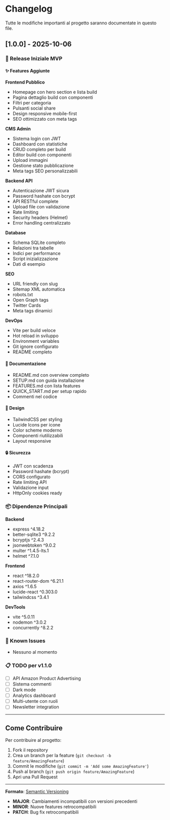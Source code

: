 # Changelog

Tutte le modifiche importanti al progetto saranno documentate in questo file.

## [1.0.0] - 2025-10-06

### 🎉 Release Iniziale MVP

#### ✨ Features Aggiunte

**Frontend Pubblico**
- Homepage con hero section e lista build
- Pagina dettaglio build con componenti
- Filtri per categoria
- Pulsanti social share
- Design responsive mobile-first
- SEO ottimizzato con meta tags

**CMS Admin**
- Sistema login con JWT
- Dashboard con statistiche
- CRUD completo per build
- Editor build con componenti
- Upload immagini
- Gestione stato pubblicazione
- Meta tags SEO personalizzabili

**Backend API**
- Autenticazione JWT sicura
- Password hashate con bcrypt
- API RESTful complete
- Upload file con validazione
- Rate limiting
- Security headers (Helmet)
- Error handling centralizzato

**Database**
- Schema SQLite completo
- Relazioni tra tabelle
- Indici per performance
- Script inizializzazione
- Dati di esempio

**SEO**
- URL friendly con slug
- Sitemap XML automatica
- robots.txt
- Open Graph tags
- Twitter Cards
- Meta tags dinamici

**DevOps**
- Vite per build veloce
- Hot reload in sviluppo
- Environment variables
- Git ignore configurato
- README completo

#### 📝 Documentazione
- README.md con overview completo
- SETUP.md con guida installazione
- FEATURES.md con lista features
- QUICK_START.md per setup rapido
- Commenti nel codice

#### 🎨 Design
- TailwindCSS per styling
- Lucide Icons per icone
- Color scheme moderno
- Componenti riutilizzabili
- Layout responsive

#### 🔒 Sicurezza
- JWT con scadenza
- Password hashate (bcrypt)
- CORS configurato
- Rate limiting API
- Validazione input
- HttpOnly cookies ready

### 📦 Dipendenze Principali

**Backend**
- express ^4.18.2
- better-sqlite3 ^9.2.2
- bcryptjs ^2.4.3
- jsonwebtoken ^9.0.2
- multer ^1.4.5-lts.1
- helmet ^7.1.0

**Frontend**
- react ^18.2.0
- react-router-dom ^6.21.1
- axios ^1.6.5
- lucide-react ^0.303.0
- tailwindcss ^3.4.1

**DevTools**
- vite ^5.0.11
- nodemon ^3.0.2
- concurrently ^8.2.2

### 🐛 Known Issues
- Nessuno al momento

### 📋 TODO per v1.1.0
- [ ] API Amazon Product Advertising
- [ ] Sistema commenti
- [ ] Dark mode
- [ ] Analytics dashboard
- [ ] Multi-utente con ruoli
- [ ] Newsletter integration

---

## Come Contribuire

Per contribuire al progetto:
1. Fork il repository
2. Crea un branch per la feature (`git checkout -b feature/AmazingFeature`)
3. Commit le modifiche (`git commit -m 'Add some AmazingFeature'`)
4. Push al branch (`git push origin feature/AmazingFeature`)
5. Apri una Pull Request

---

**Formato**: [Semantic Versioning](https://semver.org/)
- **MAJOR**: Cambiamenti incompatibili con versioni precedenti
- **MINOR**: Nuove features retrocompatibili
- **PATCH**: Bug fix retrocompatibili
